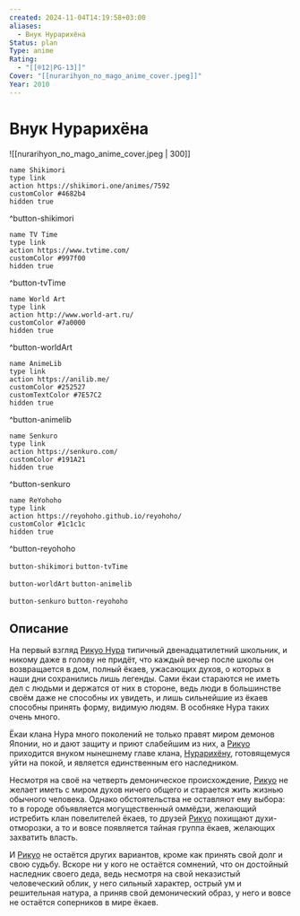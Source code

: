 ```yaml
---
created: 2024-11-04T14:19:58+03:00
aliases:
  - Внук Нурарихёна
Status: plan
Type: anime
Rating:
  - "[[®️12|PG-13]]"
Cover: "[[nurarihyon_no_mago_anime_cover.jpeg]]"
Year: 2010
---
```


# Внук Нурарихёна

![[nurarihyon_no_mago_anime_cover.jpeg | 300]]

```button
name Shikimori
type link
action https://shikimori.one/animes/7592
customColor #4682b4
hidden true
```
^button-shikimori

```button
name TV Time
type link
action https://www.tvtime.com/
customColor #997f00
hidden true
```
^button-tvTime

```button
name World Art
type link
action http://www.world-art.ru/
customColor #7a0000
hidden true
```
^button-worldArt

```button
name AnimeLib
type link
action https://anilib.me/
customColor #252527
customTextColor #7E57C2
hidden true
```
^button-animelib

```button
name Senkuro
type link
action https://senkuro.com/
customColor #191A21
hidden true
```
^button-senkuro

```button
name ReYohoho
type link
action https://reyohoho.github.io/reyohoho/
customColor #1c1c1c
hidden true
```
^button-reyohoho

`button-shikimori` `button-tvTime`

`button-worldArt` `button-animelib`

`button-senkuro` `button-reyohoho`

## Описание

На первый взгляд [Рикуо Нура](https://shikimori.one/characters/12953-rikuo-nura) типичный двенадцатилетний школьник, и никому даже в голову не придёт, что каждый вечер после школы он возвращается в дом, полный ёкаев, ужасающих духов, о которых в наши дни сохранились лишь легенды. Сами ёкаи стараются не иметь дел с людьми и держатся от них в стороне, ведь люди в большинстве своём даже не способны их увидеть, и лишь сильнейшие из ёкаев способны принять форму, видимую людям. В особняке Нура таких очень много.

Ёкаи клана Нура много поколений не только правят миром демонов Японии, но и дают защиту и приют слабейшим из них, а [Рикуо](https://shikimori.one/characters/12953-rikuo-nura) приходится внуком нынешнему главе клана, [Нурарихёну](https://shikimori.one/characters/23307-nurarihyon), готовящемуся уйти на покой, и является единственным его наследником.

Несмотря на своё на четверть демоническое происхождение, [Рикуо](https://shikimori.one/characters/12953-rikuo-nura) не желает иметь с миром духов ничего общего и старается жить жизнью обычного человека. Однако обстоятельства не оставляют ему выбора: то в городе объявляется могущественный оммёдзи, желающий истребить клан повелителей ёкаев, то друзей [Рикуо](https://shikimori.one/characters/12953-rikuo-nura) похищают духи-отморозки, а то и вовсе появляется тайная группа ёкаев, желающих захватить власть.

И [Рикуо](https://shikimori.one/characters/12953-rikuo-nura) не остаётся других вариантов, кроме как принять свой долг и свою судьбу. Вскоре ни у кого не остаётся сомнений, что он достойный наследник своего деда, ведь несмотря на свой неказистый человеческий облик, у него сильный характер, острый ум и решительная натура, а приняв свой демонический образ, у него и вовсе не остаётся соперников в мире ёкаев.
